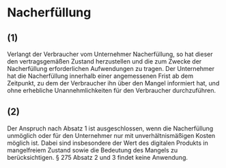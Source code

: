 # Nacherfüllung



## (1)

 Verlangt der Verbraucher vom Unternehmer Nacherfüllung, so hat dieser den vertragsgemäßen Zustand herzustellen und die zum Zwecke der Nacherfüllung erforderlichen Aufwendungen zu tragen. Der Unternehmer hat die Nacherfüllung innerhalb einer angemessenen Frist ab dem Zeitpunkt, zu dem der Verbraucher ihn über den Mangel informiert hat, und ohne erhebliche Unannehmlichkeiten für den Verbraucher durchzuführen.

## (2)

 Der Anspruch nach Absatz 1 ist ausgeschlossen, wenn die Nacherfüllung unmöglich oder für den Unternehmer nur mit unverhältnismäßigen Kosten möglich ist. Dabei sind insbesondere der Wert des digitalen Produkts in mangelfreiem Zustand sowie die Bedeutung des Mangels zu berücksichtigen. § 275 Absatz 2 und 3 findet keine Anwendung. 

